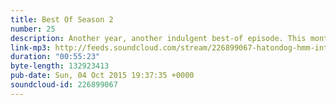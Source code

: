 ```yaml
---
title: Best Of Season 2
number: 25
description: Another year, another indulgent best-of episode. This month we spend a full hour listening to the funniest bits of our own show from the last year. If you like clip shows and dick jokes, you&#39;ll love today&#39;s episode!
link-mp3: http://feeds.soundcloud.com/stream/226899067-hatondog-hmm-interesting-choice-ep25-best-of-season-2.mp3
duration: "00:55:23"
byte-length: 132923413
pub-date: Sun, 04 Oct 2015 19:37:35 +0000
soundcloud-id: 226899067
---
```

